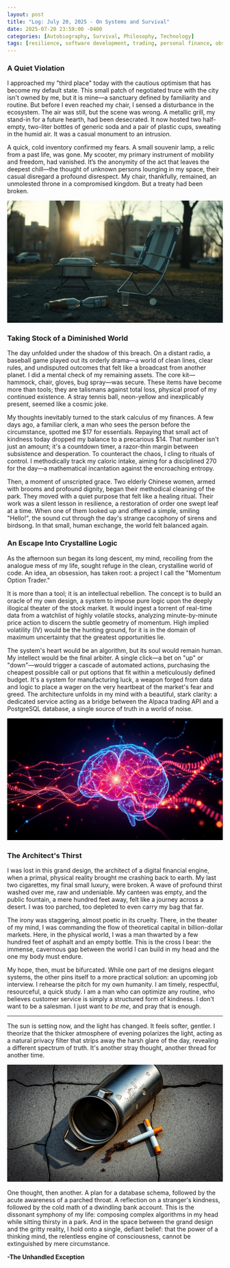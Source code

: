 ```yaml
---
layout: post 
title: "Log: July 20, 2025 - On Systems and Survival" 
date: 2025-07-20 23:59:00 -0400 
categories: [Autobiography, Survival, Philosophy, Technology] 
tags: [resilience, software development, trading, personal finance, observation, street life, consciousness]
---
```


### A Quiet Violation

I approached my "third place" today with the cautious optimism that has become my default state. This small patch of negotiated truce with the city isn't owned by me, but it is mine—a sanctuary defined by familiarity and routine. But before I even reached my chair, I sensed a disturbance in the ecosystem. The air was still, but the scene was wrong. A metallic grill, my stand-in for a future hearth, had been desecrated. It now hosted two half-empty, two-liter bottles of generic soda and a pair of plastic cups, sweating in the humid air. It was a casual monument to an intrusion.

A quick, cold inventory confirmed my fears. A small souvenir lamp, a relic from a past life, was gone. My scooter, my primary instrument of mobility and freedom, had vanished. It’s the anonymity of the act that leaves the deepest chill—the thought of unknown persons lounging in my space, their casual disregard a profound disrespect. My chair, thankfully, remained, an unmolested throne in a compromised kingdom. But a treaty had been broken.

![An empty chair and the remains of someone else's snacks in a park setting.](assets/img/uzbeks/03.jpg)

### Taking Stock of a Diminished World

The day unfolded under the shadow of this breach. On a distant radio, a baseball game played out its orderly drama—a world of clean lines, clear rules, and undisputed outcomes that felt like a broadcast from another planet. I did a mental check of my remaining assets. The core kit—hammock, chair, gloves, bug spray—was secure. These items have become more than tools; they are talismans against total loss, physical proof of my continued existence. A stray tennis ball, neon-yellow and inexplicably present, seemed like a cosmic joke.

My thoughts inevitably turned to the stark calculus of my finances. A few days ago, a familiar clerk, a man who sees the person before the circumstance, spotted me $17 for essentials. Repaying that small act of kindness today dropped my balance to a precarious $14. That number isn't just an amount; it's a countdown timer, a razor-thin margin between subsistence and desperation. To counteract the chaos, I cling to rituals of control. I methodically track my caloric intake, aiming for a disciplined 270 for the day—a mathematical incantation against the encroaching entropy.

Then, a moment of unscripted grace. Two elderly Chinese women, armed with brooms and profound dignity, began their methodical cleaning of the park. They moved with a quiet purpose that felt like a healing ritual. Their work was a silent lesson in resilience, a restoration of order one swept leaf at a time. When one of them looked up and offered a simple, smiling "Hello!", the sound cut through the day's strange cacophony of sirens and birdsong. In that small, human exchange, the world felt balanced again.

### An Escape Into Crystalline Logic

As the afternoon sun began its long descent, my mind, recoiling from the analogue mess of my life, sought refuge in the clean, crystalline world of code. An idea, an obsession, has taken root: a project I call the "Momentum Option Trader."

It is more than a tool; it is an intellectual rebellion. The concept is to build an oracle of my own design, a system to impose pure logic upon the deeply illogical theater of the stock market. It would ingest a torrent of real-time data from a watchlist of highly volatile stocks, analyzing minute-by-minute price action to discern the subtle geometry of momentum. High implied volatility (IV) would be the hunting ground, for it is in the domain of maximum uncertainty that the greatest opportunities lie.

The system's heart would be an algorithm, but its soul would remain human. My intellect would be the final arbiter. A single click—a bet on "up" or "down"—would trigger a cascade of automated actions, purchasing the cheapest possible call or put options that fit within a meticulously defined budget. It's a system for manufacturing luck, a weapon forged from data and logic to place a wager on the very heartbeat of the market's fear and greed. The architecture unfolds in my mind with a beautiful, stark clarity: a dedicated service acting as a bridge between the Alpaca trading API and a PostgreSQL database, a single source of truth in a world of noise.

![A conceptual image showing complex stock charts and glowing lines of code on a dark screen.](assets/img/uzbeks/02.jpg)

### The Architect's Thirst

I was lost in this grand design, the architect of a digital financial engine, when a primal, physical reality brought me crashing back to earth. My last two cigarettes, my final small luxury, were broken. A wave of profound thirst washed over me, raw and undeniable. My canteen was empty, and the public fountain, a mere hundred feet away, felt like a journey across a desert. I was too parched, too depleted to even carry my bag that far.

The irony was staggering, almost poetic in its cruelty. There, in the theater of my mind, I was commanding the flow of theoretical capital in billion-dollar markets. Here, in the physical world, I was a man thwarted by a few hundred feet of asphalt and an empty bottle. This is the cross I bear: the immense, cavernous gap between the world I can build in my head and the one my body must endure.

My hope, then, must be bifurcated. While one part of me designs elegant systems, the other pins itself to a more practical solution: an upcoming job interview. I rehearse the pitch for my own humanity. I am timely, respectful, resourceful, a quick study. I am a man who can optimize any routine, who believes customer service is simply a structured form of kindness. I don't want to be a salesman. I just want to *be me*, and pray that is enough.

---

The sun is setting now, and the light has changed. It feels softer, gentler. I theorize that the thicker atmosphere of evening polarizes the light, acting as a natural privacy filter that strips away the harsh glare of the day, revealing a different spectrum of truth. It's another stray thought, another thread for another time.

![A close-up of a hand holding broken cigarettes, with an empty canteen nearby.](assets/img/uzbeks/04.jpg)

One thought, then another. A plan for a database schema, followed by the acute awareness of a parched throat. A reflection on a stranger's kindness, followed by the cold math of a dwindling bank account. This is the dissonant symphony of my life: composing complex algorithms in my head while sitting thirsty in a park. And in the space between the grand design and the gritty reality, I hold onto a single, defiant belief: that the power of a thinking mind, the relentless engine of consciousness, cannot be extinguished by mere circumstance.

**-The Unhandled Exception**